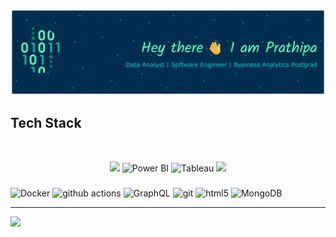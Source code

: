 <p align="center">
  <img src="https://github.com/prathipa-u/prathipa-u/blob/main/header-banner.png" alt="Banner" />
</p>


## Tech Stack

<br>
<p align="center">
  <img src="https://skillicons.dev/icons?i=python,r,mysql,sqlite,postgres,mongodb" />
  <img src="https://upload.wikimedia.org/wikipedia/commons/c/cf/New_Power_BI_Logo.svg" alt="Power BI" width="40" />
  <img src="https://cdn.worldvectorlogo.com/logos/tableau-software.svg" alt="Tableau" width="40" />
  <img src="https://skillicons.dev/icons?i=docker,vscode,anaconda,git,github," />
</p>


<h3> </h3>
<p>

  <img alt="Docker" src="https://img.shields.io/badge/-Docker-46a2f1?style=flat-square&logo=docker&logoColor=white" />
  <img alt="github actions" src="https://img.shields.io/badge/-Github_Actions-2088FF?style=flat-square&logo=github-actions&logoColor=white" />
  <img alt="GraphQL" src="https://img.shields.io/badge/-GraphQL-E10098?style=flat-square&logo=graphql&logoColor=white" />
  <img alt="git" src="https://img.shields.io/badge/-Git-F05032?style=flat-square&logo=git&logoColor=white" />
  <img alt="html5" src="https://img.shields.io/badge/-HTML5-E34F26?style=flat-square&logo=html5&logoColor=white" />
  <img alt="MongoDB" src="https://img.shields.io/badge/-MongoDB-13aa52?style=flat-square&logo=mongodb&logoColor=white" />

</p>

<hr>

![](https://komarev.com/ghpvc/?username=prathipa-u)


